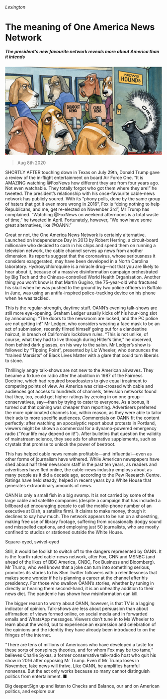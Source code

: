 ###### Lexington

# The meaning of One America News Network 

##### The president’s new favourite network reveals more about America than it intends 

![image](images/20200808_USD000_0.jpg) 

> Aug 8th 2020 

SHORTLY AFTER touching down in Texas on July 29th, Donald Trump gave a review of the in-flight entertainment on board Air Force One. “It is AMAZING watching @FoxNews how different they are from four years ago. Not even watchable. They totally forgot who got them where they are!” he tweeted. The president’s relationship with his once-favourite cable-news network has publicly soured. With its “phony polls, done by the same group of haters that got it even more wrong in 2016”, Fox is “doing nothing to help Republicans, and me, get re-elected on November 3rd”, Mr Trump has complained. “Watching @FoxNews on weekend afternoons is a total waste of time,” he tweeted in April. Fortunately, however, “We now have some great alternatives, like @OANN.”

Great or not, the One America News Network is certainly alternative. Launched on Independence Day in 2013 by Robert Herring, a circuit-board millionaire who decided to cash in his chips and spend them on running a television network, the cable channel serves up news from another dimension. Its reports suggest that the coronavirus, whose seriousness it considers exaggerated, may have been developed in a North Carolina laboratory. Hydroxychloroquine is a miracle drug—not that you are likely to hear about it, because of a massive disinformation campaign orchestrated by Big Tech and the Chinese-controlled World Health Organisation. Another thing you won’t know is that Martin Gugino, the 75-year-old who fractured his skull when he was pushed to the ground by two police officers in Buffalo in June, was using an antifa-inspired police-tracking device on his phone when he was tackled.


This is the regular-strength, daytime stuff. OANN’s evening talk-shows are still more eye-opening. Graham Ledger usually kicks off his hour-long slot by announcing: “The doors to the newsroom are locked, and the PC police are not getting in!” Mr Ledger, who considers wearing a face mask to be an act of submission, recently filmed himself going out for a clandestine haircut, in breach of California’s lockdown rules. “This is not unlike, of course, what they had to live through during Hitler’s time,” he observed, from behind dark glasses, on his way to the salon. Mr Ledger’s show is followed by “Tipping Point”, presented by Liz Wheeler, who denounces the “trained Marxists” of Black Lives Matter with a glare that could turn liberals to stone.

Thrillingly angry talk-shows are not new to the American airwaves. They became a fixture on radio after the abolition in 1987 of the Fairness Doctrine, which had required broadcasters to give equal treatment to competing points of view. As America was criss-crossed with cable and audiences got access to hundreds of channels, television networks found that they, too, could get higher ratings by zeroing in on one group—conservatives, say—than by trying to cater to everyone. As a bonus, it turned out that opining was cheaper than reporting. Advertisers preferred the more opinionated channels too, within reason, as they were able to tailor their ads to more specific audiences. Commercials on OANN fit the content perfectly: after watching an apocalyptic report about protests in Portland, viewers might be shown a commercial for a dynamo-powered emergency radio (“Your life may depend on it!”). After bulletins that question the validity of mainstream science, they see ads for alternative supplements, such as crystals that promise to unlock the power of beetroot.

This has helped cable news remain profitable—and influential—even as other forms of journalism have withered. While American newspapers have shed about half their newsroom staff in the past ten years, as readers and advertisers have fled online, the cable-news industry employs about as many people as it did a decade ago, according to the Pew Research Centre. Ratings have held steady, helped in recent years by a White House that generates extraordinary amounts of news.

OANN is only a small fish in a big swamp. It is not carried by some of the large cable and satellite companies (despite a campaign that has included a billboard ad encouraging people to call the mobile-phone number of an executive at Dish, a satellite firm). It claims to make money, though it declines to say how much. The network appears to be run on a shoestring, making free use of library footage, suffering from occasionally dodgy sound and misspelled captions, and employing just 50 journalists, who are mostly confined to studios or stationed outside the White House.

Square-eyed, swivel-eyed

Still, it would be foolish to switch off to the dangers represented by OANN. It is the fourth-rated cable-news network, after Fox, CNN and MSNBC (and ahead of the likes of BBC America, CNBC, Fox Business and Bloomberg). Mr Trump, who well knows that a joke can turn into something serious, promotes its stories to his 85m Twitter followers with a relentlessness that makes some wonder if he is planning a career at the channel after his presidency. For those who swallow OANN’s stories, whether by tuning in directly or hearing them second-hand, it is an unhealthy addition to their news diet. The pandemic has shown how misinformation can kill.

The bigger reason to worry about OANN, however, is that TV is a lagging indicator of opinion. Talk-shows are less about persuasion than about affirmation: of views formed online, on social media and in forwarded emails and WhatsApp messages. Viewers don’t tune in to Ms Wheeler to learn about the world, but to experience an expression and celebration of the opinions and the identity they have already been introduced to on the fringes of the internet.

“There are tens of millions of Americans who have developed a taste for these sorts of conspiracy theories, and for whom Fox may be too tame,” believes Charlie Sykes, a former conservative talk-radio host who quit his show in 2016 after opposing Mr Trump. Even if Mr Trump loses in November, fake news will thrive. Like OANN, he amplifies harmful nonsense. But the act only works because so many cannot distinguish politics from entertainment. ■

Dig deeper:Sign up and listen to Checks and Balance, our  and  on American politics, and explore our 

